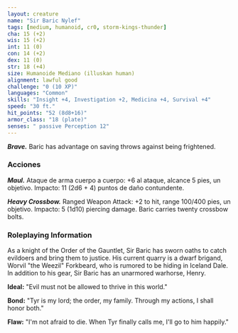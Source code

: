 ```yaml
---
layout: creature
name: "Sir Baric Nylef"
tags: [medium, humanoid, cr0, storm-kings-thunder]
cha: 15 (+2)
wis: 15 (+2)
int: 11 (0)
con: 14 (+2)
dex: 11 (0)
str: 18 (+4)
size: Humanoide Mediano (illuskan human)
alignment: lawful good
challenge: "0 (10 XP)"
languages: "Common"
skills: "Insight +4, Investigation +2, Medicina +4, Survival +4"
speed: "30 ft."
hit_points: "52 (8d8+16)"
armor_class: "18 (plate)"
senses: " passive Perception 12"
---
```


***Brave.*** Baric has advantage on saving throws against being frightened.

### Acciones

***Maul.*** Ataque de arma cuerpo a cuerpo: +6 al ataque, alcance 5 pies, un objetivo. Impacto: 11 (2d6 + 4) puntos de daño contundente.

***Heavy Crossbow.*** Ranged Weapon Attack: +2 to hit, range 100/400 pies, un objetivo. Impacto: 5 (1d10) piercing damage. Baric carries twenty crossbow bolts.

### Roleplaying Information

As a knight of the Order of the Gauntlet, Sir Baric has sworn oaths to catch evildoers and bring them to justice. His current quarry is a dwarf brigand, Worvil "the Weezil" Forkbeard, who is rumored to be hiding in Iceland Dale. In addition to his gear, Sir Baric has an unarmored warhorse, Henry.

**Ideal:** "Evil must not be allowed to thrive in this world."

**Bond:** "Tyr is my lord; the order, my family. Through my actions, I shall honor both."

**Flaw:** "I'm not afraid to die. When Tyr finally calls me, I'll go to him happily."